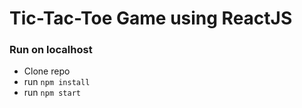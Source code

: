 # Tic-Tac-Toe Game using ReactJS

### Run on localhost

- Clone repo
- run `npm install`
- run `npm start`
